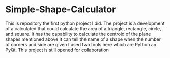 # Simple-Shape-Calculator

This is repository the first python project I did. 
The project is a development of a calculated that could calculate the area of a triangle, rectangle, circle, and square.
It has the capability to calculate the centroid of the plane shapes mentioned above
It can tell the name of a shape when the number of corners and side are given
I used two tools here which are Python an  PyQt.
This project is still opened for collaboration
